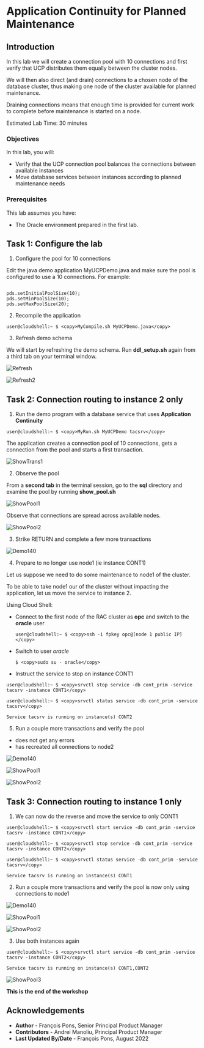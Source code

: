 # Application Continuity for Planned Maintenance

## Introduction

In this lab we will create a connection pool with 10 connections and first verify that UCP distributes them equally between the cluster nodes.

We will then also direct (and drain) connections to a chosen node of the database cluster, thus making one node of the cluster available for planned maintenance.

Draining connections means that enough time is provided for current work to complete before maintenance is started on a node.


Estimated Lab Time: 30 minutes


### Objectives

In this lab, you will:

* Verify that the UCP connection pool balances the connections between available instances
* Move database services between instances according to planned maintenance needs

### Prerequisites

This lab assumes you have:
* The Oracle environment prepared in the first lab.


## Task 1: Configure the lab

1. Configure the pool for 10 connections

Edit the java demo application MyUCPDemo.java and make sure the pool is configured to use a 10 connections. For example:

<code>
pds.setInitialPoolSize(10);
pds.setMinPoolSize(10);
pds.setMaxPoolSize(20);
</code>


2. Recompile the application

````
user@cloudshell:~ $ <copy>MyCompile.sh MyUCPDemo.java</copy>
````


3. Refresh demo schema

We will start by refreshing the demo schema. Run **ddl_setup.sh** again from a third tab on your terminal window.

![Refresh](./images/task1/image100.png " ")

![Refresh2](./images/task1/image110.png " ")


## Task 2: Connection routing to instance 2 only

1. Run the demo program with a database service that uses **Application Continuity**

````
user@cloudshell:~ $ <copy>MyRun.sh MyUCPDemo tacsrv</copy>
````

The application creates a connection pool of 10 connections, gets a connection from the pool and starts a first transaction.

![ShowTrans1](./images/task2/image100.png " ")


2. Observe the pool

From a **second tab** in the terminal session, go to the **sql** directory and examine the pool by running **show_pool.sh**

![ShowPool1](./images/task2/image200.png " ")

Observe that connections are spread across available nodes.

![ShowPool2](./images/task2/image210.png " ")


3. Strike RETURN and complete a few more transactions

![Demo140](./images/task2/image300.png " ")


4. Prepare to no longer use node1 (ie instance CONT1)

Let us suppose we need to do some maintenance to node1 of the cluster.

To be able to take node1 our of the cluster without impacting the application, let us move the service to instance 2.

Using Cloud Shell:

* Connect to the first node of the RAC cluster as **opc** and switch to the **oracle** user

  ````
  user@cloudshell:~ $ <copy>ssh -i fpkey opc@[node 1 public IP]</copy>
  ````

* Switch to user *oracle*

  ````
  $ <copy>sudo su - oracle</copy>
  ````

* Instruct the service to stop on instance CONT1


````
user@cloudshell:~ $ <copy>srvctl stop service -db cont_prim -service tacsrv -instance CONT1</copy>
````

````
user@cloudshell:~ $ <copy>srvctl status service -db cont_prim -service tacsrv</copy>

Service tacsrv is running on instance(s) CONT2
````

5. Run a couple more transactions and verify the pool

* does not get any errors
* has recreated all connections to node2

![Demo140](./images/task2/image400.png " ")

![ShowPool1](./images/task2/image500.png " ")

![ShowPool2](./images/task2/image510.png " ")


## Task 3: Connection routing to instance 1 only

1. We can now do the reverse and move the service to only CONT1


````
user@cloudshell:~ $ <copy>srvctl start service -db cont_prim -service tacsrv -instance CONT1</copy>
````

````
user@cloudshell:~ $ <copy>srvctl stop service -db cont_prim -service tacsrv -instance CONT2</copy>
````

````
user@cloudshell:~ $ <copy>srvctl status service -db cont_prim -service tacsrv</copy>

Service tacsrv is running on instance(s) CONT1
````

2. Run a couple more transactions and verify the pool is now only using connections to node1


![Demo140](./images/task3/image100.png " ")

![ShowPool1](./images/task3/image200.png " ")

![ShowPool2](./images/task3/image210.png " ")


3. Use both instances again

````
user@cloudshell:~ $ <copy>srvctl start service -db cont_prim -service tacsrv -instance CONT2</copy>

Service tacsrv is running on instance(s) CONT1,CONT2
````

![ShowPool3](./images/task3/image300.png " ")



**This is the end of the workshop**


## Acknowledgements
* **Author** - François Pons, Senior Principal Product Manager
* **Contributors** - Andrei Manoliu, Principal Product Manager
* **Last Updated By/Date** - François Pons, August 2022
